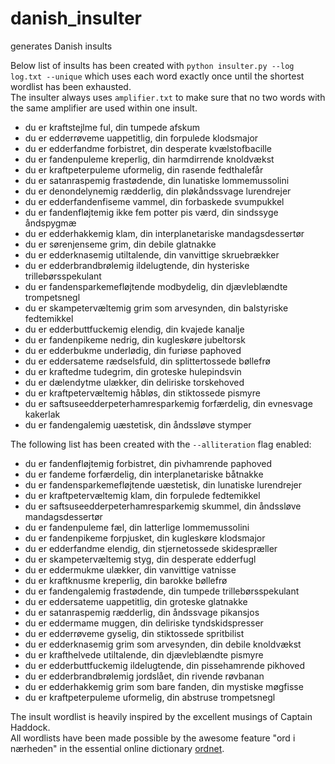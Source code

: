 # danish_insulter
generates Danish insults

Below list of insults has been created with `python insulter.py --log log.txt --unique` which uses each word exactly once until the shortest wordlist has been exhausted.<br>
The insulter always uses `amplifier.txt` to make sure that no two words with the same amplifier are used within one insult.

- du er kraftstejlme ful, din tumpede afskum
- du er edderrøveme uappetitlig, din forpulede klodsmajor
- du er edderfandme forbistret, din desperate kvælstofbacille
- du er fandenpuleme kreperlig, din harmdirrende knoldvækst
- du er kraftpeterpuleme uformelig, din rasende fedthalefår
- du er satanraspemig frastødende, din lunatiske lommemussolini
- du er denondelynemig rædderlig, din pløkåndssvage lurendrejer
- du er edderfandenfiseme vammel, din forbaskede svumpukkel
- du er fandenfløjtemig ikke fem potter pis værd, din sindssyge åndspygmæ
- du er edderhakkemig klam, din interplanetariske mandagsdessertør
- du er sørenjenseme grim, din debile glatnakke
- du er edderknasemig utiltalende, din vanvittige skruebrækker
- du er edderbrandbrølemig ildelugtende, din hysteriske trillebørsspekulant
- du er fandensparkemefløjtende modbydelig, din djævleblændte trompetsnegl
- du er skampetervæltemig grim som arvesynden, din balstyriske fedtemikkel
- du er edderbuttfuckemig elendig, din kvajede kanalje
- du er fandenpikeme nedrig, din kugleskøre jubeltorsk
- du er edderbukme underlødig, din furiøse paphoved
- du er eddersateme rædselsfuld, din splittertossede bøllefrø
- du er kraftedme tudegrim, din groteske hulepindsvin
- du er dælendytme ulækker, din deliriske torskehoved
- du er kraftpetervæltemig håbløs, din stiktossede pismyre
- du er saftsuseedderpeterhamresparkemig forfærdelig, din evnesvage kakerlak
- du er fandengalemig uæstetisk, din åndssløve stymper

The following list has been created with the `--alliteration` flag enabled:

- du er fandenfløjtemig forbistret, din pivhamrende paphoved
- du er fandeme forfærdelig, din interplanetariske båtnakke
- du er fandensparkemefløjtende uæstetisk, din lunatiske lurendrejer
- du er kraftpetervæltemig klam, din forpulede fedtemikkel
- du er saftsuseedderpeterhamresparkemig skummel, din åndssløve mandagsdessertør
- du er fandenpuleme fæl, din latterlige lommemussolini
- du er fandenpikeme forpjusket, din kugleskøre klodsmajor
- du er edderfandme elendig, din stjernetossede skidespræller
- du er skampetervæltemig styg, din desperate edderfugl
- du er eddermukme ulækker, din vanvittige vatnisse
- du er kraftknusme kreperlig, din barokke bøllefrø
- du er fandengalemig frastødende, din tumpede trillebørsspekulant
- du er eddersateme uappetitlig, din groteske glatnakke
- du er satanraspemig rædderlig, din åndssvage pikansjos
- du er eddermame muggen, din deliriske tyndskidspresser
- du er edderrøveme gyselig, din stiktossede spritbilist
- du er edderknasemig grim som arvesynden, din debile knoldvækst
- du er krafthelvede utiltalende, din djævleblændte pismyre
- du er edderbuttfuckemig ildelugtende, din pissehamrende pikhoved
- du er edderbrandbrølemig jordslået, din rivende røvbanan
- du er edderhakkemig grim som bare fanden, din mystiske møgfisse
- du er kraftpeterpuleme uformelig, din abstruse trompetsnegl


The insult wordlist is heavily inspired by the excellent musings of Captain Haddock.<br>
All wordlists have been made possible by the awesome feature "ord i nærheden" in the essential online dictionary [ordnet](https://ordnet.dk/).
